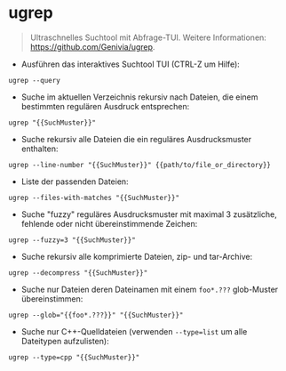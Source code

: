 # ugrep

> Ultraschnelles Suchtool mit Abfrage-TUI.
> Weitere Informationen: <https://github.com/Genivia/ugrep>.

- Ausführen das interaktives Suchtool TUI (CTRL-Z um Hilfe):

`ugrep --query`

- Suche im aktuellen Verzeichnis rekursiv nach Dateien, die einem bestimmten regulären Ausdruck entsprechen:

`ugrep "{{SuchMuster}}"`

- Suche rekursiv alle Dateien die ein reguläres Ausdrucksmuster enthalten:

`ugrep --line-number "{{SuchMuster}}" {{path/to/file_or_directory}}`

- Liste der passenden Dateien:

`ugrep --files-with-matches "{{SuchMuster}}"`

- Suche "fuzzy" reguläres Ausdrucksmuster mit maximal 3 zusätzliche, fehlende oder nicht übereinstimmende Zeichen:

`ugrep --fuzzy=3 "{{SuchMuster}}"`

- Suche rekursiv alle komprimierte Dateien, zip- und tar-Archive:

`ugrep --decompress "{{SuchMuster}}"`

- Suche nur Dateien deren Dateinamen mit einem `foo*.???` glob-Muster übereinstimmen:

`ugrep --glob="{{foo*.???}}" "{{SuchMuster}}"`

- Suche nur C++-Quelldateien (verwenden `--type=list` um alle Dateitypen aufzulisten):

`ugrep --type=cpp "{{SuchMuster}}"`
